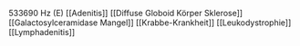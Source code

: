 533690 Hz (E)
[[Adenitis]]
[[Diffuse Globoid Körper Sklerose]]
[[Galactosylceramidase Mangel]]
[[Krabbe-Krankheit]]
[[Leukodystrophie]]
[[Lymphadenitis]]